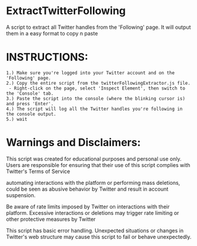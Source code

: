 # ExtractTwitterFollowing
A script to extract all Twitter handles from the 'Following' page. It will output them in a easy format to copy n paste

# INSTRUCTIONS:
    1.) Make sure you're logged into your Twitter account and on the 'Following' page.
    2.) Copy the entire script from the twitterFollowingExtractor.js file.
     - Right-click on the page, select 'Inspect Element', then switch to the 'Console' tab.
    3.) Paste the script into the console (where the blinking cursor is) and press 'Enter'.
    4.) The script will log all the Twitter handles you're following in the console output.
    5.) wait

# Warnings and Disclaimers:

This script was created for educational purposes and personal use only. Users are responsible for ensuring that their use of this script complies with Twitter's Terms of Service 

automating interactions with the platform or performing mass deletions, could be seen as abusive behavior by Twitter and result in account suspension.

Be aware of rate limits imposed by Twitter on interactions with their platform. Excessive interactions or deletions may trigger rate limiting or other protective measures by Twitter

This script has basic error handling. Unexpected situations or changes in Twitter's web structure may cause this script to fail or behave unexpectedly.
